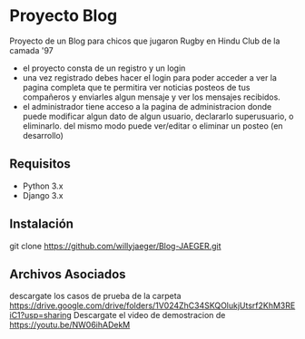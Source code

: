 # Proyecto Blog

Proyecto de un Blog para chicos que jugaron Rugby en Hindu Club de la camada '97
- el proyecto consta de un registro y un login
- una vez registrado debes hacer el login para poder acceder a ver la pagina completa que te permitira ver noticias posteos de tus          compañeros y enviarles algun mensaje y ver los mensajes recibidos.
- el administrador tiene acceso a la pagina de administracion donde puede modificar algun dato de algun usuario, declararlo superusuario, o eliminarlo.
del mismo modo puede ver/editar o eliminar un posteo (en desarrollo)


## Requisitos

- Python 3.x
- Django 3.x


## Instalación


   git clone https://github.com/willyjaeger/Blog-JAEGER.git


## Archivos Asociados
descargate los casos de prueba de la carpeta   https://drive.google.com/drive/folders/1V024ZhC34SKQOlukjUtsrf2KhM3REiC1?usp=sharing
Descargate el video de demostracion de  https://youtu.be/NW06ihADekM